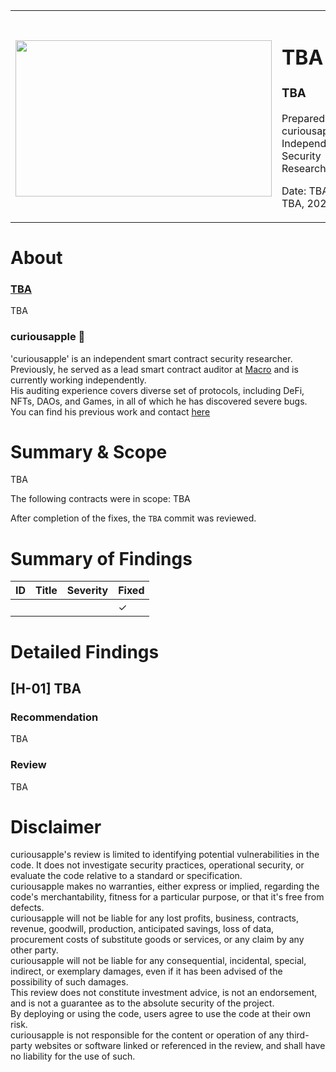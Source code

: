 <!---
copied and edited from https://github.com/zobront/audits/blob/main/template.md
-->

<table>
    <tr><th></th><th></th></tr>
    <tr>
        <td><img src="./logos/TBA.png" width="410" height="250" /></td>
        <td> 
            <h1>TBA</h1>
            <h3>TBA</h3>
            <p>Prepared by: curiousapple, Independent Security Researcher</p>
            <p>Date: TBA to TBA, 2023</p>
        </td>
    </tr>
</table>

# About 

### [TBA](TBA)
TBA

### **curiousapple** 🦇

'curiousapple' is an independent smart contract security researcher. 
Previously, he served as a lead smart contract auditor at [Macro](https://0xmacro.com/) and is currently working independently.</br>
His auditing experience covers diverse set of protocols, including DeFi, NFTs, DAOs, and Games, in all of which he has discovered severe bugs. </br>
You can find his previous work and contact [here](https://github.com/0xcuriousapple/curiousapple-audits/blob/231caa00d7f0ba8b016b4980b300e6a2fcd93815/README.md) </br>


# Summary & Scope

TBA


The following contracts were in scope:
TBA

After completion of the fixes, the `TBA` commit was reviewed.

# Summary of Findings

| ID     | Title                        | Severity      | Fixed |
| ----------- | ---------------------------- | ------------- | ----- |
|  &nbsp;|  |  |  ✓ |

# Detailed Findings

## [H-01] TBA


### Recommendation
TBA

### Review
TBA


# Disclaimer 

curiousapple's review is limited to identifying potential vulnerabilities in the code. It does not investigate security practices, operational security, or evaluate the code relative to a standard or specification.</br> 
curiousapple makes no warranties, either express or implied, regarding the code's merchantability, fitness for a particular purpose, or that it's free from defects.</br>
curiousapple will not be liable for any lost profits, business, contracts, revenue, goodwill, production, anticipated savings, loss of data, procurement costs of substitute goods or services, or any claim by any other party.</br> 
curiousapple will not be liable for any consequential, incidental, special, indirect, or exemplary damages, even if it has been advised of the possibility of such damages.</br>
This review does not constitute investment advice, is not an endorsement, and is not a guarantee as to the absolute security of the project.</br> 
By deploying or using the code, users agree to use the code at their own risk.</br>
curiousapple is not responsible for the content or operation of any third-party websites or software linked or referenced in the review, and shall have no liability for the use of such.</br>